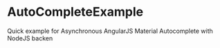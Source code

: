 # AutoCompleteExample
Quick example for Asynchronous AngularJS Material Autocomplete with NodeJS backen
